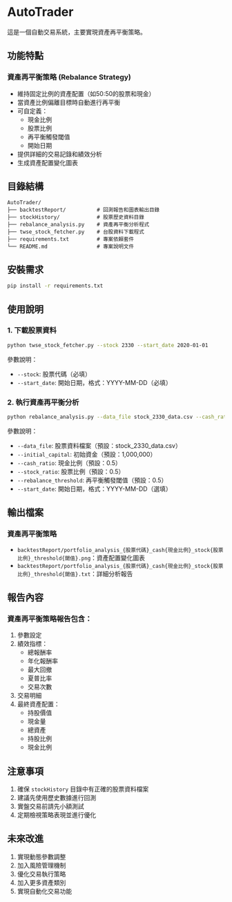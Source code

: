 # AutoTrader

這是一個自動交易系統，主要實現資產再平衡策略。

## 功能特點

### 資產再平衡策略 (Rebalance Strategy)
- 維持固定比例的資產配置（如50:50的股票和現金）
- 當資產比例偏離目標時自動進行再平衡
- 可自定義：
  - 現金比例
  - 股票比例
  - 再平衡觸發閾值
  - 開始日期
- 提供詳細的交易記錄和績效分析
- 生成資產配置變化圖表

## 目錄結構

```
AutoTrader/
├── backtestReport/          # 回測報告和圖表輸出目錄
├── stockHistory/            # 股票歷史資料目錄
├── rebalance_analysis.py    # 資產再平衡分析程式
├── twse_stock_fetcher.py    # 台股資料下載程式
├── requirements.txt         # 專案依賴套件
└── README.md                # 專案說明文件
```

## 安裝需求

```bash
pip install -r requirements.txt
```

## 使用說明

### 1. 下載股票資料

```bash
python twse_stock_fetcher.py --stock 2330 --start_date 2020-01-01 
```

參數說明：
- `--stock`: 股票代碼（必填）
- `--start_date`: 開始日期，格式：YYYY-MM-DD（必填）

### 2. 執行資產再平衡分析

```bash
python rebalance_analysis.py --data_file stock_2330_data.csv --cash_ratio 0.5 --stock_ratio 0.5 --rebalance_threshold 0.5
```

參數說明：
- `--data_file`: 股票資料檔案（預設：stock_2330_data.csv）
- `--initial_capital`: 初始資金（預設：1,000,000）
- `--cash_ratio`: 現金比例（預設：0.5）
- `--stock_ratio`: 股票比例（預設：0.5）
- `--rebalance_threshold`: 再平衡觸發閾值（預設：0.5）
- `--start_date`: 開始日期，格式：YYYY-MM-DD（選填）

## 輸出檔案

### 資產再平衡策略
- `backtestReport/portfolio_analysis_{股票代碼}_cash{現金比例}_stock{股票比例}_threshold{閾值}.png`：資產配置變化圖表
- `backtestReport/portfolio_analysis_{股票代碼}_cash{現金比例}_stock{股票比例}_threshold{閾值}.txt`：詳細分析報告

## 報告內容

### 資產再平衡策略報告包含：
1. 參數設定
2. 績效指標：
   - 總報酬率
   - 年化報酬率
   - 最大回撤
   - 夏普比率
   - 交易次數
3. 交易明細
4. 最終資產配置：
   - 持股價值
   - 現金量
   - 總資產
   - 持股比例
   - 現金比例

## 注意事項

1. 確保 `stockHistory` 目錄中有正確的股票資料檔案
3. 建議先使用歷史數據進行回測
4. 實盤交易前請先小額測試
5. 定期檢視策略表現並進行優化

## 未來改進

1. 實現動態參數調整
2. 加入風險管理機制
3. 優化交易執行策略
4. 加入更多資產類別
5. 實現自動化交易功能